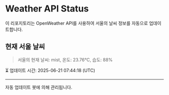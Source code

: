 
# Weather API Status

이 리포지토리는 OpenWeather API를 사용하여 서울의 날씨 정보를 자동으로 업데이트합니다.

## 현재 서울 날씨
> 서울의 현재 날씨: mist, 온도: 23.76°C, 습도: 88%

⏳ 업데이트 시간: 2025-06-21 07:44:18 (UTC)

---
자동 업데이트 봇에 의해 관리됩니다.

